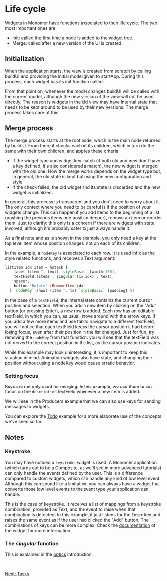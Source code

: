 # Life cycle

Widgets in Monomer have functions associated to their life cycle. The two most
important ones are:

- Init: called the first time a node is added to the widget tree.
- Merge: called after a new version of the UI is created.

## Initialization

When the application starts, the view is created from scratch by calling buildUI
and providing the initial model given to startApp. During this process, each
widget has its init function called.

From that point on, whenever the model changes buildUI will be called with the
current model, although the new version of the view will not be used directly.
The reason is widgets in the old view may have internal state that needs to be
kept around to be used by their new versions. The merge process takes care of
this.

## Merge process

The merge process starts at the root node, which is the main node returned by
buildUI. From there it checks each of its children, which in turn do the same
with their own children, and applies these criteria:

- If the widget type and widget key match (if both old and new don't have a key
  defined, it's also considered a match), the new widget is merged with the old
  one. How the merge works depends on the widget type but, in general, the old
  state is kept but using the new configuration and style.
- If the check failed, the old widget and its state is discarded and the new
  widget is initialized.

In general, this process is transparent and you don't need to worry about it.
The only context where you need to be careful is if the position of your widgets
change. This can happen if you add items to the beginning of a list (pushing the
previous items one position deeper), remove an item or reorder them. Just to
clarify: this only is a concern if there are widgets with state involved,
although it's probably safer to just always handle it.

As a final note and as is shown in the example, you only need a key at the top
level item whose position changes, not on each of its children.

In the example, a `nodeKey` is associated to each row. It is used infix as the
style related functions, and receives a Text argument:

```haskell
listItem idx item = hstack [
    label (item ^. text) `styleBasic` [width 100],
    textField (items . singular (ix idx) . text),
    spacer,
    button "Delete" (RemoveItem idx)
  ] `nodeKey` showt (item ^. ts) `styleBasic` [paddingT 5]
```

In the case of a `textField`, the internal state contains the current cursor
position and selection. When you add a new item by clicking on the "Add" button
(or pressing Enter), a new row is added. Each row has an editable textField, in
which you can, as usual, move around with the arrow keys. If you add a few more
items and use tab to navigate to a different textField, you will notice that
each textField keeps the cursor position it had before losing focus, even after
their position in the list changed. Just for fun, try removing the `nodeKey`
from that function: you will see that the textField was not _moved_ to the
correct position in the list, as the cursor position indicates.

While this example may look uninteresting, it is important to keep this
situation in mind. Animation widgets also have state, and changing their
position without using a nodeKey would cause erratic behavior.

### Setting focus

Keys are not only used for merging. In this example, we use them to set focus on
the `description` textField whenever a new item is added.

We will see in the Producers example that we can also use keys for sending
messages to widgets.

You can explore the [Todo](../examples/01-todo.md) example for a more elaborate
use of the concepts we've seen so far.

## Notes

### Keystroke

You may have noticed a `keystroke` widget is used. A Monomer application (which
turns out to be a Composite, as we'll see in more advanced tutorials) can only
handle the events defined by the user. This is a difference compared to custom
widgets, which can handle any kind of low level event. Although this can sound
like a limitation, you can always have a widget that converts those low level
events to the event type your application can handle.

This is the case of keystroke. It receives a list of mappings from a keystroke
combination, provided as Text, and the event to raise when that combination is
detected. In this example, it just listens for the `Enter` key and raises the
same event as if the user had clicked the "Add" button. The combinations of keys
can be more complex. Check the
[documentation](https://hackage.haskell.org/package/monomer/docs/Monomer-Widgets-Containers-Keystroke.html)
of the widget for more information.

### The _singular_ function

This is explained in the [optics](external/01-optics.md##singular) introduction.

<br/>

[Next: Tasks](04-tasks.md)
